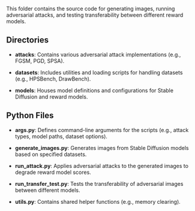 This folder contains the source code for generating images, running adversarial attacks, and testing transferability between different reward models.

## Directories

- **attacks**: Contains various adversarial attack implementations (e.g., FGSM, PGD, SPSA).

- **datasets**: Includes utilities and loading scripts for handling datasets (e.g., HPSBench, DrawBench).

- **models**: Houses model definitions and configurations for Stable Diffusion and reward models.

## Python Files

- **args.py**: Defines command-line arguments for the scripts (e.g., attack types, model paths, dataset options).

- **generate_images.py**: Generates images from Stable Diffusion models based on specified datasets.

- **run_attack.py**: Applies adversarial attacks to the generated images to degrade reward model scores.

- **run_transfer_test.py**: Tests the transferability of adversarial images between different models.

- **utils.py**: Contains shared helper functions (e.g., memory clearing).
